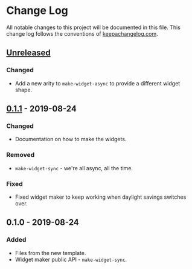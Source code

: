 # Change Log
All notable changes to this project will be documented in this file. This change log follows the conventions of [keepachangelog.com](http://keepachangelog.com/).

## [Unreleased]
### Changed
- Add a new arity to `make-widget-async` to provide a different widget shape.

## [0.1.1] - 2019-08-24
### Changed
- Documentation on how to make the widgets.

### Removed
- `make-widget-sync` - we're all async, all the time.

### Fixed
- Fixed widget maker to keep working when daylight savings switches over.

## 0.1.0 - 2019-08-24
### Added
- Files from the new template.
- Widget maker public API - `make-widget-sync`.

[Unreleased]: https://github.com/your-name/f4clojure/compare/0.1.1...HEAD
[0.1.1]: https://github.com/your-name/f4clojure/compare/0.1.0...0.1.1
